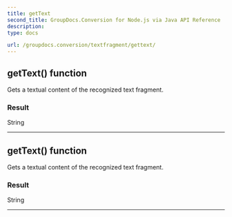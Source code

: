 ```yaml
---
title: getText
second_title: GroupDocs.Conversion for Node.js via Java API Reference
description: 
type: docs

url: /groupdocs.conversion/textfragment/gettext/
---
```


## getText()  function
Gets a textual content of the recognized text fragment.

### Result
String


---


## getText()  function
Gets a textual content of the recognized text fragment.

### Result
String


---


